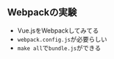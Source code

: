 <h2>Webpackの実験</h2>

<ul>
  <li>Vue.jsをWebpackしてみてる</li>
  <li><code>webpack.config.js</code>が必要らしい</li>
  <li><code>make all</code>で<code>bundle.js</code>ができる</li>
</ul>

